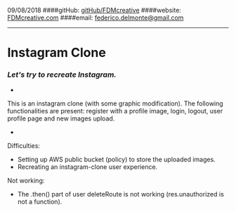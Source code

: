 09/08/2018
####gitHub: [gitHub/FDMcreative](https://github.com/FDMcreative/)
####website: [FDMcreative.com](http://www.fdmcreative.com) 
####email: [federico.delmonte@gmail.com](federico.delmonte@gmail.com)

---

# Instagram Clone
### *Let's try to recreate Instagram.*

-

This is an instagram clone (with some graphic modification).
The following functionalities are present: register with a profile image, login, logout, user profile page and new images upload.

-

Difficulties:

- Setting up AWS public bucket (policy) to store the uploaded images.
- Recreating an instagram-clone user experience.

Not working:

- The .then() part of user deleteRoute is not working (res.unauthorized is not a function).